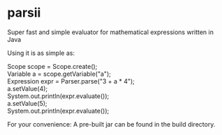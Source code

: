 parsii
======

Super fast and simple evaluator for mathematical expressions written in Java

Using it is as simple as:

Scope scope = Scope.create();   
Variable a = scope.getVariable("a");   
Expression expr = Parser.parse("3 + a * 4");   
a.setValue(4);   
System.out.println(expr.evaluate());   
a.setValue(5);   
System.out.println(expr.evaluate());

For your convenience: A pre-built jar can be found in the build directory.
